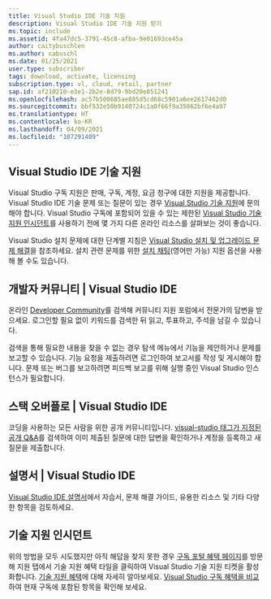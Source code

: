 ```yaml
---
title: Visual Studio IDE 기술 지원
description: Visual Studio IDE 기술 지원 받기
ms.topic: include
ms.assetid: 4fa47dc5-3791-45c8-afba-9e01693ce45a
author: caitybuschlen
ms.author: cabuschl
ms.date: 01/25/2021
user.type: subscriber
tags: download, activate, licensing
subscription.type: vl, cloud, retail, partner
sap.id: af210210-e3e1-2b2e-8d79-9bd20e851241
ms.openlocfilehash: ac57b500685ae885d5cd68c5901a6ee2617462d0
ms.sourcegitcommit: bbf532e50b9140724c1a0f66f9a35862bf6e4a97
ms.translationtype: HT
ms.contentlocale: ko-KR
ms.lasthandoff: 04/09/2021
ms.locfileid: "107291409"
---
```

## <a name="visual-studio-ide-technical-support"></a>Visual Studio IDE 기술 지원  

Visual Studio 구독 지원은 판매, 구독, 계정, 요금 청구에 대한 지원을 제공합니다. Visual Studio IDE 기술 문제 또는 질문이 있는 경우 [Visual Studio 기술 지원](https://visualstudio.microsoft.com/vs/support/)에 문의해야 합니다. Visual Studio 구독에 포함되어 있을 수 있는 제한된 [Visual Studio 기술 지원 인시던트](https://docs.microsoft.com/visualstudio/subscriptions/vs-tech-support)를 사용하기 전에 몇 가지 다른 온라인 리소스를 살펴보는 것이 좋습니다.

Visual Studio 설치 문제에 대한 단계별 지침은 [Visual Studio 설치 및 업그레이드 문제 해결](https://docs.microsoft.com/visualstudio/install/troubleshooting-installation-issues?view=vs-2019)을 참조하세요. 설치 관련 문제를 위한 [설치 채팅](https://visualstudio.microsoft.com/vs/support/#talktous)(영어만 가능) 지원 옵션을 사용해 볼 수도 있습니다.


## <a name="developer-community--visual-studio-ide"></a>개발자 커뮤니티 | Visual Studio IDE

온라인 [Developer Community](https://developercommunity.visualstudio.com/)를 검색해 커뮤니티 지원 포럼에서 전문가의 답변을 받으세요. 로그인할 필요 없이 키워드를 검색한 뒤 읽고, 투표하고, 주석을 남길 수 있습니다.  

검색을 통해 필요한 내용을 찾을 수 없는 경우 탐색 메뉴에서 기능을 제안하거나 문제를 보고할 수 있습니다. 기능 요청을 제출하려면 로그인하여 보고서를 작성 및 게시해야 합니다. 문제 또는 버그를 보고하려면 피드백 보고를 위해 실행 중인 Visual Studio 인스턴스가 필요합니다.   

## <a name="stack-overflow--visual-studio-ide"></a>스택 오버플로 | Visual Studio IDE

코딩을 사용하는 모든 사람을 위한 공개 커뮤니티입니다. [visual-studio 태그가 지정된 공개 Q&A](https://stackoverflow.com/questions/tagged/visual-studio?tab=Newest)를 검색하여 이미 제출된 질문에 대한 답변을 확인하거나 계정을 등록하고 새 질문을 제출합니다.  

## <a name="documentation--visual-studio-ide"></a>설명서 | Visual Studio IDE

[Visual Studio IDE 설명서](https://docs.microsoft.com/visualstudio/ide/)에서 자습서, 문제 해결 가이드, 유용한 리소스 및 기타 다양한 항목을 검토하세요. 

## <a name="technical-support-incidents"></a>기술 지원 인시던트 

위의 방법을 모두 시도했지만 아직 해답을 찾지 못한 경우 [구독 포털 혜택 페이지](https://my.visualstudio.com/Benefits)를 방문해 지원 탭에서 기술 지원 혜택 타일을 클릭하여 Visual Studio 기술 지원 티켓을 활성화합니다. [기술 지원 혜택](https://docs.microsoft.com/visualstudio/subscriptions/vs-tech-support)에 대해 자세히 알아보세요. [Visual Studio 구독 혜택을 비교](https://visualstudio.microsoft.com/vs/benefits/#azure?cat=visual-studio-enterprise-subscription)하여 현재 구독에 포함된 항목을 확인해 보세요.